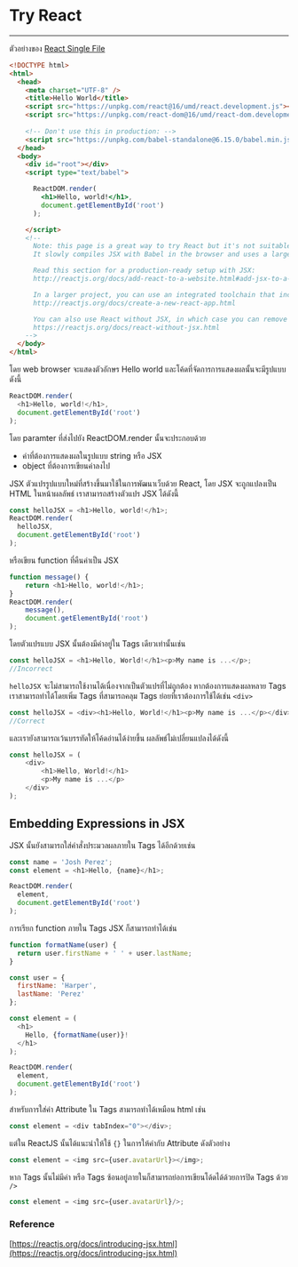 # Try React
***

ตัวอย่างของ [React Single File](https://raw.githubusercontent.com/reactjs/reactjs.org/master/static/html/single-file-example.html)

```html
<!DOCTYPE html>
<html>
  <head>
    <meta charset="UTF-8" />
    <title>Hello World</title>
    <script src="https://unpkg.com/react@16/umd/react.development.js"></script>
    <script src="https://unpkg.com/react-dom@16/umd/react-dom.development.js"></script>
    
    <!-- Don't use this in production: -->
    <script src="https://unpkg.com/babel-standalone@6.15.0/babel.min.js"></script>
  </head>
  <body>
    <div id="root"></div>
    <script type="text/babel">

      ReactDOM.render(
        <h1>Hello, world!</h1>,
        document.getElementById('root')
      );

    </script>
    <!--
      Note: this page is a great way to try React but it's not suitable for production.
      It slowly compiles JSX with Babel in the browser and uses a large development build of React.

      Read this section for a production-ready setup with JSX:
      http://reactjs.org/docs/add-react-to-a-website.html#add-jsx-to-a-project

      In a larger project, you can use an integrated toolchain that includes JSX instead:
      http://reactjs.org/docs/create-a-new-react-app.html

      You can also use React without JSX, in which case you can remove Babel:
      https://reactjs.org/docs/react-without-jsx.html
    -->
  </body>
</html>
```

โดย web browser จะแสดงตัวอักษร Hello world และโค้ดที่จัดการการแสดงผลนั้นจะมีรูปแบบดังนี้

```javascript
ReactDOM.render(
  <h1>Hello, world!</h1>,
  document.getElementById('root')
);
```

โดย paramter ที่ส่งไปยัง ReactDOM.render นั้นจะประกอบด้วย

* ค่าที่ต้องการแสดงผลในรูปแบบ string หรือ JSX
* object ที่ต้องการเขียนค่าลงไป

JSX ตัวแปรรูปแบบใหม่ที่สร้างขึ้นมาใช้ในการพัฒนาเว็บด้วย React, โดย JSX จะถูกแปลงเป็น HTML ในหน้าผลลัพธ์ เราสามารถสร้างตัวแปร JSX ได้ดังนี้

```javascript
const helloJSX = <h1>Hello, world!</h1>;
ReactDOM.render(
  helloJSX,
  document.getElementById('root')
);
```
หรือเขียน function ที่คืนค่าเป็น JSX

```javascript
function message() {
	return <h1>Hello, world!</h1>;
}
ReactDOM.render(
	message(),
	document.getElementById('root')
);
```

โดยตัวแปรแบบ JSX นั้นต้องมีค่าอยู่ใน Tags เดียวเท่านั้นเช่น

```javascript
const helloJSX = <h1>Hello, World!</h1><p>My name is ...</p>;
//Incorrect
```
`helloJSX` จะไม่สามารถใช้งานได้เนื่องจากเป็นตัวแปรที่ไม่ถูกต้อง หากต้องการแสดงผลหลาย Tags เราสามารถทำได้โดยเพิ่ม Tags ที่สามารถคลุม Tags ย่อยที่เราต้องการใช้ได้เช่น `<div>`

```javascript
const helloJSX = <div><h1>Hello, World!</h1><p>My name is ...</p></div>;
//Correct
```

และเรายังสามารถเว้นบรรทัดให้โค้ดอ่านได้ง่ายขึ้น ผลลัพธ์ไม่เปลี่ยนแปลงได้ดังนี้

```javascript
const helloJSX = (
	<div>
		<h1>Hello, World!</h1>
		<p>My name is ...</p>
	</div>
);
```


## Embedding Expressions in JSX
JSX นั้นยังสามารถใส่คำสั่งประมวลผลภายใน Tags ได้อีกด้วยเช่น

```javascript
const name = 'Josh Perez';
const element = <h1>Hello, {name}</h1>;

ReactDOM.render(
  element,
  document.getElementById('root')
);
```

การเรียก function ภายใน Tags JSX ก็สามารถทำได้เช่น

```javascript
function formatName(user) {
  return user.firstName + ' ' + user.lastName;
}

const user = {
  firstName: 'Harper',
  lastName: 'Perez'
};

const element = (
  <h1>
    Hello, {formatName(user)}!
  </h1>
);

ReactDOM.render(
  element,
  document.getElementById('root')
);
```

สำหรับการใส่ค่า Attribute ใน Tags สามารถทำได้เหมือน html เช่น

```javascript
const element = <div tabIndex="0"></div>;
```

แต่ใน ReactJS นั้นได้แนะนำให้ใช้ `{}` ในการให้ค่ากับ Attribute ดังตัวอย่าง

```javascript
const element = <img src={user.avatarUrl}></img>;
```

หาก Tags นั้นไม่มีค่า หรือ Tags ซ้อนอยู่ภายในก็สามารถย่อการเขียนโด้ดได้ด้วยการปิด Tags ด้วย `/>`

```javascript
const element = <img src={user.avatarUrl}/>;
```

### Reference
[https://reactjs.org/docs/introducing-jsx.html](https://reactjs.org/docs/introducing-jsx.html)
